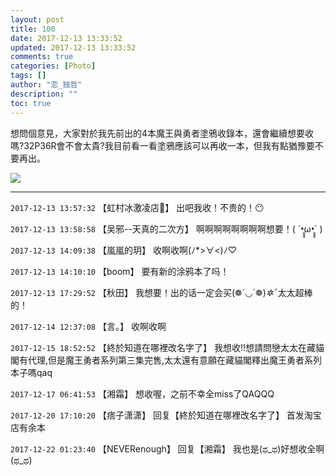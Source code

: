 ```yaml
---
layout: post
title: 100
date: 2017-12-13 13:33:52
updated: 2017-12-13 13:33:52
comments: true
categories: [Photo]
tags: []
author: "恋_独哲"
description: ""
toc: true
---
```


<p>想問個意見，大家對於我先前出的4本魔王與勇者塗鴉收錄本，還會繼續想要收嗎?32P36R會不會太貴?我目前看一看塗鴉應該可以再收一本，但我有點猶豫要不要再出。</p>

![](https://raw.githubusercontent.com/alicewish/maple50821/master/img_YW5MWVN1NEpoZFZGUHhlZExQL1A3NVozZHVpMWFKWU5aOXMrUHBXUWRrNG9nYm83TXpaR2pRPT0.jpg)

---

`2017-12-13 13:57:32` 【虹村冰激凌店🍦】 出吧我收！不贵的！😶

`2017-12-13 13:58:58` 【吴邪--天真的二次方】 啊啊啊啊啊啊啊啊想要！( ´•̥̥̥ω•̥̥̥` )

`2017-12-13 14:09:38` 【嵐嵐的玥】 收啊收啊(ﾉ*>∀<)ﾉ♡

`2017-12-13 14:10:10` 【boom】 要有新的涂鸦本了吗！

`2017-12-13 17:29:52` 【秋田】 我想要！出的话一定会买(❁´◡`❁)*✲ﾟ*太太超棒的！

`2017-12-14 12:37:08` 【言。】 收啊收啊

`2017-12-15 18:52:52` 【終於知道在哪裡改名字了】 我想收!!想請問戀太太在藏貓閣有代理,但是魔王勇者系列第三集完售,太太還有意願在藏貓閣釋出魔王勇者系列本子嗎qaq

`2017-12-17 06:41:53` 【湘霜】 想收喔，之前不幸全miss了QAQQQ

`2017-12-20 17:10:20` 【痞子潇潇】 回复【終於知道在哪裡改名字了】 首发淘宝店有余本

`2017-12-22 01:23:40` 【NEVERenough】 回复【湘霜】 我也是(ಥ\_ಥ)好想收全啊(ಥ\_ಥ)
